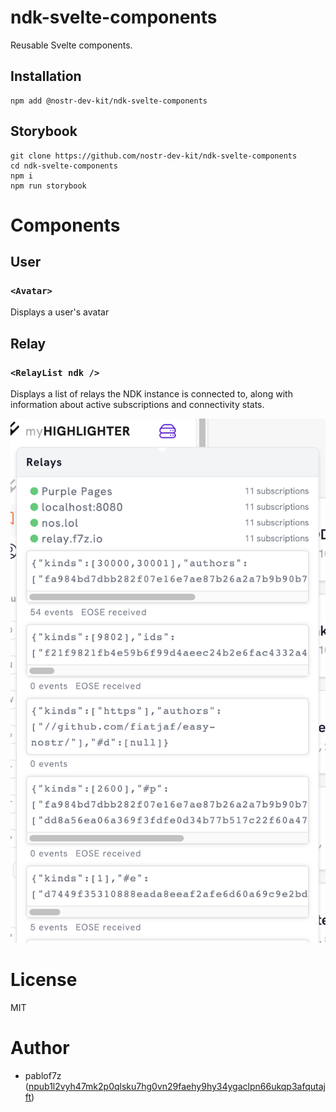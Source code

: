 # ndk-svelte-components

Reusable Svelte components.

## Installation

```
npm add @nostr-dev-kit/ndk-svelte-components
```

## Storybook

```
git clone https://github.com/nostr-dev-kit/ndk-svelte-components
cd ndk-svelte-components
npm i
npm run storybook
```

# Components

## User

### `<Avatar>`

Displays a user's avatar

## Relay

### `<RelayList ndk />`

Displays a list of relays the NDK instance is connected to, along with information about active subscriptions and connectivity stats.

![](images/relay-list.png)

# License

MIT

# Author

-   pablof7z ([npub1l2vyh47mk2p0qlsku7hg0vn29faehy9hy34ygaclpn66ukqp3afqutajft](https://primal.net/pablof7z))
